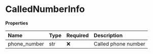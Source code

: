 # CalledNumberInfo

**Properties**

| Name         | Type | Required | Description         |
| :----------- | :--- | :------- | :------------------ |
| phone_number | str  | ❌       | Called phone number |

<!-- This file was generated by liblab | https://liblab.com/ -->
